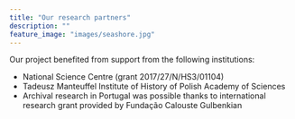 ```yaml
---
title: "Our research partners"
description: ""
feature_image: "images/seashore.jpg"
---
```


Our project benefited from support from the following institutions:

- National Science Centre (grant 2017/27/N/HS3/01104)
- Tadeusz Manteuffel Institute of History of Polish Academy of Sciences
- Archival research in Portugal was possible thanks to international research grant provided by Fundação Calouste Gulbenkian
